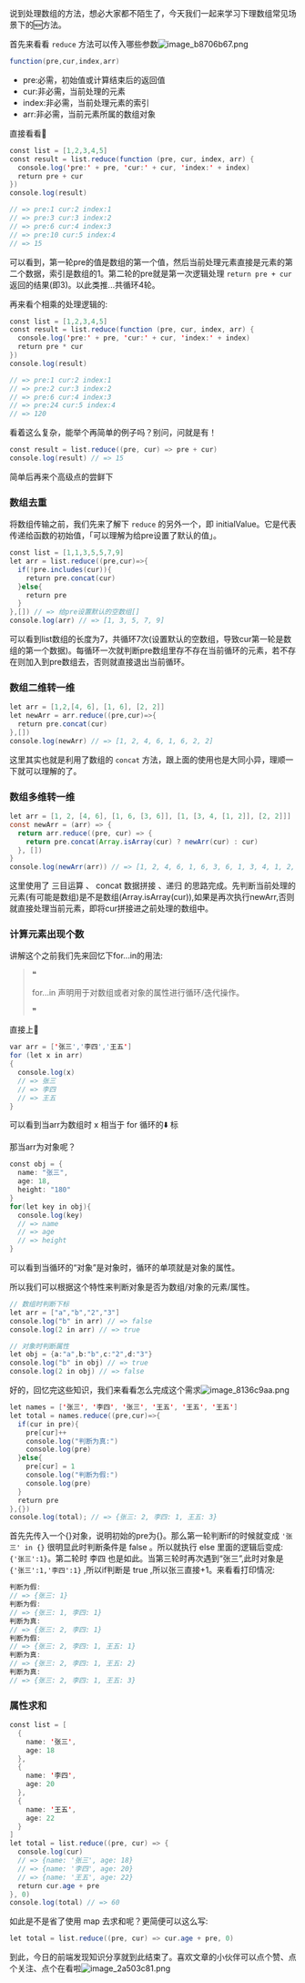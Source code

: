 说到处理数组的方法，想必大家都不陌生了，今天我们一起来学习下理数组常见场景下的🆕方法。

首先来看看 `reduce` 方法可以传入哪些参数![image_b8706b67.png](http://markdown.liangtengyu.com:9999/images//image_b8706b67.png)

```java
function(pre,cur,index,arr)
```

 *  pre:必需，初始值或计算结束后的返回值
 *  cur:非必需，当前处理的元素
 *  index:非必需，当前处理元素的索引
 *  arr:非必需，当前元素所属的数组对象

直接看看🌰

```java
const list = [1,2,3,4,5]
const result = list.reduce(function (pre, cur, index, arr) {
  console.log('pre:' + pre, 'cur:' + cur, 'index:' + index)
  return pre + cur
})
console.log(result)

// => pre:1 cur:2 index:1
// => pre:3 cur:3 index:2
// => pre:6 cur:4 index:3
// => pre:10 cur:5 index:4
// => 15
```

可以看到，第一轮pre的值是数组的第一个值，然后当前处理元素直接是元素的第二个数据，索引是数组的1。第二轮的pre就是第一次逻辑处理 `return pre + cur` 返回的结果(即3)。以此类推...共循环4轮。

再来看个相乘的处理逻辑的:

```java
const list = [1,2,3,4,5]
const result = list.reduce(function (pre, cur, index, arr) {
  console.log('pre:' + pre, 'cur:' + cur, 'index:' + index)
  return pre * cur
})
console.log(result)

// => pre:1 cur:2 index:1
// => pre:2 cur:3 index:2
// => pre:6 cur:4 index:3
// => pre:24 cur:5 index:4
// => 120
```

看着这么复杂，能举个再简单的例子吗？别问，问就是有！

```java
const result = list.reduce((pre, cur) => pre + cur)
console.log(result) // => 15
```

简单后再来个高级点的尝鲜下

### 数组去重 

将数组传输之前，我们先来了解下 `reduce` 的另外一个，即 initialValue。它是代表传递给函数的初始值，「可以理解为给pre设置了默认的值」。

```java
const list = [1,1,3,5,5,7,9]
let arr = list.reduce((pre,cur)=>{
  if(!pre.includes(cur)){
    return pre.concat(cur)
  }else{
    return pre
  }
},[]) // => 给pre设置默认的空数组[]
console.log(arr) // => [1, 3, 5, 7, 9]
```

可以看到list数组的长度为7，共循环7次(设置默认的空数组，导致cur第一轮是数组的第一个数据)。每循环一次就判断pre数组里存不存在当前循环的元素，若不存在则加入到pre数组去，否则就直接退出当前循环。

### 数组二维转一维 

```java
let arr = [1,2,[4, 6], [1, 6], [2, 2]]
let newArr = arr.reduce((pre,cur)=>{
  return pre.concat(cur)
},[])
console.log(newArr) // => [1, 2, 4, 6, 1, 6, 2, 2]
```

这里其实也就是利用了数组的 `concat` 方法，跟上面的使用也是大同小异，理顺一下就可以理解的了。

### 数组多维转一维 

```java
let arr = [1, 2, [4, 6], [1, 6, [3, 6]], [1, [3, 4, [1, 2]], [2, 2]]]
const newArr = (arr) => {
  return arr.reduce((pre, cur) => {
    return pre.concat(Array.isArray(cur) ? newArr(cur) : cur)
  }, [])
}
console.log(newArr(arr)) // => [1, 2, 4, 6, 1, 6, 3, 6, 1, 3, 4, 1, 2, 2, 2]
```

这里使用了 三目运算 、 concat 数据拼接 、递归 的思路完成。先判断当前处理的元素(有可能是数组)是不是数组(Array.isArray(cur)),如果是再次执行newArr,否则就直接处理当前元素，即将cur拼接进之前处理的数组中。

### 计算元素出现个数 

讲解这个之前我们先来回忆下for...in的用法:

> ❝
> 
> for...in 声明用于对数组或者对象的属性进行循环/迭代操作。
> 
> ❞

直接上🌰

```java
var arr = ['张三','李四','王五']    
for (let x in arr)  
{  
  console.log(x)
  // => 张三
  // => 李四
  // => 王五
}  
```

可以看到当arr为数组时 x 相当于 for 循环的⬇️ 标

那当arr为对象呢？

```java
const obj = {  
  name: "张三",  
  age: 18,  
  height: "180"  
}  
for(let key in obj){  
  console.log(key) 
  // => name
  // => age
  // => height
}  
```

可以看到当循环的“对象”是对象时，循环的单项就是对象的属性。

所以我们可以根据这个特性来判断对象是否为数组/对象的元素/属性。

```java
// 数组时判断下标
let arr = ["a","b","2","3"] 
console.log("b" in arr) // => false
console.log(2 in arr) // => true

// 对象时判断属性
let obj = {a:"a",b:"b",c:"2",d:"3"} 
console.log("b" in obj) // => true
console.log(2 in obj) // => false
```

好的，回忆完这些知识，我们来看看怎么完成这个需求![image_8136c9aa.png](http://markdown.liangtengyu.com:9999/images//image_8136c9aa.png)

```java
let names = ['张三', '李四', '张三', '王五', '王五', '王五']
let total = names.reduce((pre,cur)=>{
  if(cur in pre){
    pre[cur]++
    console.log("判断为真:")
    console.log(pre)
  }else{
    pre[cur] = 1
    console.log("判断为假:")
    console.log(pre)
  }
  return pre
},{})
console.log(total); // => {张三: 2, 李四: 1, 王五: 3}
```

首先先传入一个\{\}对象，说明初始的pre为\{\}。那么第一轮判断if的时候就变成 `'张三' in {}` 很明显此时判断条件是 false 。所以就执行 else 里面的逻辑后变成:`{'张三':1}`。第二轮时 李四 也是如此。当第三轮时再次遇到“张三”,此时对象是 `{'张三':1,'李四':1}` ,所以if判断是 true ,所以张三直接+1。来看看打印情况:

```java
判断为假:
// => {张三: 1}
判断为假:
// => {张三: 1, 李四: 1}
判断为真:
// => {张三: 2, 李四: 1}
判断为假:
// => {张三: 2, 李四: 1, 王五: 1}
判断为真:
// => {张三: 2, 李四: 1, 王五: 2}
判断为真:
// => {张三: 2, 李四: 1, 王五: 3}
```

### 属性求和 

```java
const list = [
  {
    name: '张三',
    age: 18
  },
  {
    name: '李四',
    age: 20
  },
  {
    name: '王五',
    age: 22
  }
]
let total = list.reduce((pre, cur) => {
  console.log(cur) 
  // => {name: '张三', age: 18}
  // => {name: '李四', age: 20}
  // => {name: '王五', age: 22}
  return cur.age + pre
}, 0)
console.log(total) // => 60
```

如此是不是省了使用 map 去求和呢？更简便可以这么写:

```java
let total = list.reduce((pre, cur) => cur.age + pre, 0)
```

到此，今日的前端发现知识分享就到此结束了。喜欢文章的小伙伴可以点个赞、点个关注、点个在看啦![image_2a503c81.png](http://markdown.liangtengyu.com:9999/images//image_2a503c81.png)